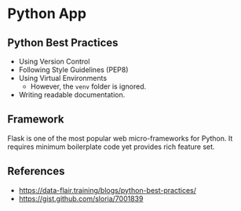 # Python App

## Python Best Practices

- Using Version Control
- Following Style Guidelines (PEP8)
- Using Virtual Environments
  - However, the `venv` folder is ignored.
- Writing readable documentation.

## Framework

Flask is one of the most popular web micro-frameworks for Python. It requires minimum boilerplate code yet provides rich feature set.

## References

- https://data-flair.training/blogs/python-best-practices/
- https://gist.github.com/sloria/7001839